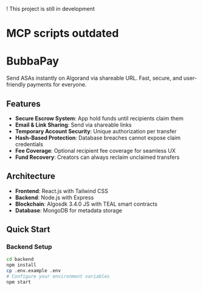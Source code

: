 ! This project is still in development

# MCP scripts outdated

# BubbaPay

Send ASAs instantly on Algorand via shareable URL. Fast, secure, and user-friendly payments for everyone.

## Features

- **Secure Escrow System**: App hold funds until recipients claim them
- **Email & Link Sharing**: Send via shareable links
- **Temporary Account Security**: Unique authorization per transfer
- **Hash-Based Protection**: Database breaches cannot expose claim credentials
- **Fee Coverage**: Optional recipient fee coverage for seamless UX
- **Fund Recovery**: Creators can always reclaim unclaimed transfers

## Architecture

- **Frontend**: React.js with Tailwind CSS
- **Backend**: Node.js with Express
- **Blockchain**: Algosdk 3.4.0 JS with TEAL smart contracts
- **Database**: MongoDB for metadata storage

## Quick Start

### Backend Setup
```bash
cd backend
npm install
cp .env.example .env
# Configure your environment variables
npm start
